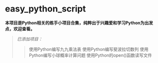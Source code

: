 # easy_python_script


**本项目是Python相关的练手小项目合集，纯粹出于兴趣爱和学习Python为出发点，欢迎查看。**

>*已添加项目：*
>>使用Python编写九九乘法表
>>使用Python编写斐波拉切数列
>>使用Python编写小球概率计算问题
>>使用Python的open()函数读写文件
